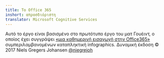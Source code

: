 ```yaml
---
title: Το Office 365
inshort: απροσδιόριστη
translator: Microsoft Cognitive Services
---
```



Αυτό το έργο είναι βασισμένο στο πρωτότυπο έργο του ματ Γουέιντ, ο οποίος έχει συγγράψει [«μια καθημερινή εισαγωγή στην Office365»](http://icansharepoint.com/an-everyday-intro-to-office-365/) συμπεριλαμβανομένων καταπληκτική infographics. Δυναμική έκδοση © 2017 Niels Gregers Johansen [@niegrejoh](https://twitter.com/niegrejoh)

